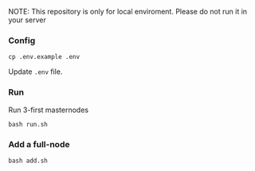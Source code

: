 NOTE: This repository is only for local enviroment. Please do not run it in your server

### Config
```
cp .env.example .env
```
Update `.env` file.

### Run
Run 3-first masternodes
```
bash run.sh
```

### Add a full-node
```
bash add.sh
```
